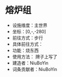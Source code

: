 # 熔炉组

* 设施维度：主世界
* 坐标：[0,-,-280]
* 前往方式：步行
* 具体前往方式：
* 功能：烧东西
* 使用方法： 牌子上写了
* 建造者：NiuBoYin
* 词条贡献者：NiuBoYin
